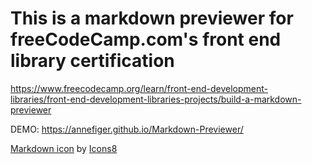 # This is a markdown previewer for freeCodeCamp.com's front end library certification

<https://www.freecodecamp.org/learn/front-end-development-libraries/front-end-development-libraries-projects/build-a-markdown-previewer>

DEMO: <https://annefiger.github.io/Markdown-Previewer/>

[Markdown icon]("https://icons8.com/icon/55494/markdown") by [Icons8]("https://icons8.com")

